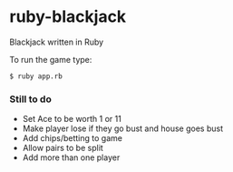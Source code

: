 ruby-blackjack
==============

Blackjack written in Ruby

To run the game type:

    $ ruby app.rb

### Still to do

- Set Ace to be worth 1 or 11
- Make player lose if they go bust and house goes bust
- Add chips/betting to game
- Allow pairs to be split
- Add more than one player

